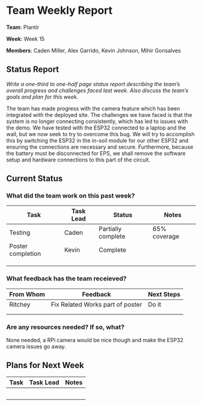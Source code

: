 # Team Weekly Report

**Team**: Plantir

**Week**: Week 15

**Members**: Caden Miller, Alex Garrido, Kevin Johnson, Mihir Gonsalves

## Status Report

*Write a one-third to one-half page status report describing the team’s overall progress and challenges faced last week. Also discuss the team’s goals and plan for this week.*

The team has made progress with the camera feature which has been integrated with the deployed site. The challenges we have faced is that the system is no longer connecting consistently, which has led to issues with the demo. We have tested with the ESP32 connected to a laptop and the wall, but we now seek to try to overcome this bug. We will try to accomplish this by switching the ESP32 in the in-soil module for our other ESP32 and ensuring the connections are necessary and secure. Furthermore, because the battery must be disconnected for EPS, we shall remove the software setup and hardware connections to this part of the circuit.


## Current Status

### What did the team work on this past week?

| Task | Task Lead | Status | Notes |
| ---- | --------- | ------ | ----- |
|Testing|Caden|Partially complete|65% coverage|
|Poster completion|Kevin|Complete|       |
|      |           |        |       |
|      |           |        |       |
|      |           |        |       |

### What feedback has the team receieved?

| From Whom | Feedback | Next Steps |
| --------- | -------- | ---------- |
|Ritchey|Fix Related Works part of poster|Do it|
|           |          |            |
|           |          |            |

### Are any resources needed? If so, what?
None needed, a RPi camera would be nice though and make the ESP32 camera issues go away.

## Plans for Next Week

| Task | Task Lead | Notes |
| ---- | --------- | ----- |
|      |           |       |
|      |           |       |
|      |           |       |
|      |           |       |
|      |           |       |